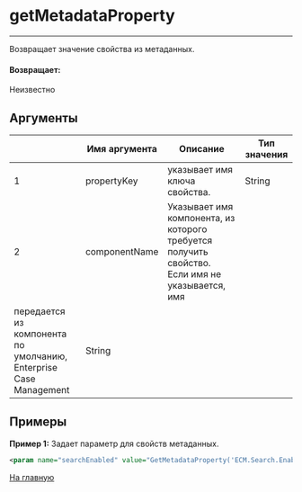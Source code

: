 # getMetadataProperty

---

Возвращает значение свойства из метаданных.

#### Возвращает:

Неизвестно

## Аргументы

|  | Имя аргумента | Описание | Тип значения |
| --- | --- | --- | --- |
| 1 | propertyKey | указывает имя ключа свойства. | String |
| 2 | componentName | Указывает имя компонента, из которого требуется получить свойство.  Если имя не указывается, имя
передается из компонента по умолчанию, Enterprise Case Management | String |

## Примеры

**Пример 1:** Задает параметр для свойств метаданных.
```xml
<param name="searchEnabled" value="GetMetadataProperty('ECM.Search.Enabled')" />
```



[На главную](./)
